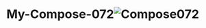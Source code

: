 # My-Compose-072![Compose072](https://github.com/user-attachments/assets/6446689f-d76d-47f4-8eb1-d52d86d219e7)
